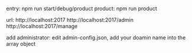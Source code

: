 entry:
npm run start/debug/product
product: npm run product

url:
http://localhost:2017
http://localhost:2017/admin
http://localhost:2017/manage

add administrator:
edit admin-config.json, add your doamin name into the array object
